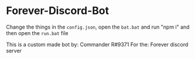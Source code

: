# Forever-Discord-Bot

Change the things in the `config.json`, open the `bat.bat` and run "npm i" and then open the `run.bat` file

 This is a custom made bot by: Commander R#9371 For the: Forever discord server
